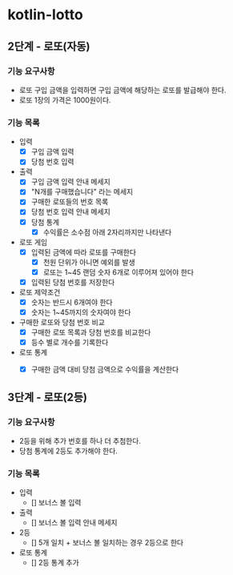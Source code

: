 # kotlin-lotto
## 2단계 - 로또(자동)
### 기능 요구사항
- 로또 구입 금액을 입력하면 구입 금액에 해당하는 로또를 발급해야 한다.
- 로또 1장의 가격은 1000원이다.

### 기능 목록 
- 입력 
  - [x] 구입 금액 입력
  - [x] 당첨 번호 입력 
- 출력
  - [x] 구입 금액 입력 안내 메세지 
  - [x] "N개를 구매했습니다" 라는 메세지 
  - [x] 구매한 로또들의 번호 목록 
  - [x] 당첨 번호 입력 안내 메세지 
  - [x] 당첨 통계 
    - [x] 수익률은 소수점 아래 2자리까지만 나타낸다  
- 로또 게임 
  - [x] 입력된 금액에 따라 로또를 구매한다 
    - [x] 천원 단위가 아니면 예외를 발생
    - [x] 로또는 1~45 랜덤 숫자 6개로 이루어져 있어야 한다
  - [x] 입력된 당첨 번호를 저장한다
- 로또 제약조건
  - [x] 숫자는 반드시 6개여야 한다
  - [x] 숫자는 1~45까지의 숫자여야 한다
- 구매한 로또와 당첨 번호 비교
  - [x] 구매한 로또 목록과 당첨 번호를 비교한다
  - [x] 등수 별로 개수를 기록한다
- 로또 통계 
  - [x] 구매한 금액 대비 당첨 금액으로 수익률을 계산한다 


## 3단계 - 로또(2등)
### 기능 요구사항 
- 2등을 위해 추가 번호를 하나 더 추첨한다.
- 당첨 통계에 2등도 추가해야 한다.

### 기능 목록 
- 입력
  - [] 보너스 볼 입력 
- 출력
  - [] 보너스 볼 입력 안내 메세지 
- 2등 
  - [] 5개 일치 + 보너스 볼 일치하는 경우 2등으로 한다 
- 로또 통계
  - [] 2등 통계 추가 